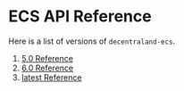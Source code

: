 
# ECS API Reference
Here is a list of versions of `decentraland-ecs`.
1. [5.0 Reference](docs-5.0/decentraland-ecs.md)
2. [6.0 Reference](docs-6.0/decentraland-ecs.md)
3. [latest Reference](docs-latest/decentraland-ecs.md)
